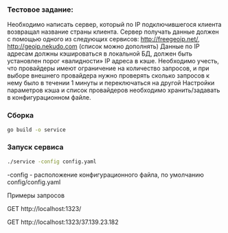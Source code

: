 ### Тестовое задание:
Необходимо написать сервер, который по IP подключившегося клиента возвращал название страны клиента. Сервер получать данные должен с помощью одного из следующих сервисов: http://freegeoip.net/, http://geoip.nekudo.com (список можно дополнять)
Данные по IP адресам должны кэшироваться в локальной БД, должен быть установлен порог «валидности» IP адреса в кэше.
Необходимо учесть, что провайдеры имеют ограничение на количество запросов, и при выборе внешнего провайдера нужно проверять сколько запросов к нему было в течении 1 минуты
и переключаться на другой
Настройки параметров кэша и список провайдеров необходимо хранить/задавать в конфигурационном файле.

### Сборка 
```bash
go build -o service
```

### Запуск сервиса 
```bash
./service -config config.yaml
```
-config - расположение конфигурационного файла, по умолчанию config/config.yaml


Примеры запросов

GET http://localhost:1323/

GET http://localhost:1323/37.139.23.182

